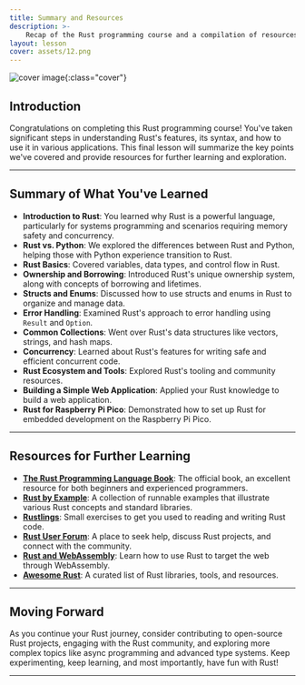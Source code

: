 ```yaml
---
title: Summary and Resources
description: >-
    Recap of the Rust programming course and a compilation of resources for further learning and exploration.
layout: lesson
cover: assets/12.png
---
```


![cover image]({{page.cover}}){:class="cover"}

## Introduction

Congratulations on completing this Rust programming course! You've taken significant steps in understanding Rust's features, its syntax, and how to use it in various applications. This final lesson will summarize the key points we've covered and provide resources for further learning and exploration.

---

## Summary of What You've Learned

- **Introduction to Rust**: You learned why Rust is a powerful language, particularly for systems programming and scenarios requiring memory safety and concurrency.
- **Rust vs. Python**: We explored the differences between Rust and Python, helping those with Python experience transition to Rust.
- **Rust Basics**: Covered variables, data types, and control flow in Rust.
- **Ownership and Borrowing**: Introduced Rust's unique ownership system, along with concepts of borrowing and lifetimes.
- **Structs and Enums**: Discussed how to use structs and enums in Rust to organize and manage data.
- **Error Handling**: Examined Rust's approach to error handling using `Result` and `Option`.
- **Common Collections**: Went over Rust's data structures like vectors, strings, and hash maps.
- **Concurrency**: Learned about Rust's features for writing safe and efficient concurrent code.
- **Rust Ecosystem and Tools**: Explored Rust's tooling and community resources.
- **Building a Simple Web Application**: Applied your Rust knowledge to build a web application.
- **Rust for Raspberry Pi Pico**: Demonstrated how to set up Rust for embedded development on the Raspberry Pi Pico.
  
---

## Resources for Further Learning

- **[The Rust Programming Language Book](https://doc.rust-lang.org/book/)**: The official book, an excellent resource for both beginners and experienced programmers.
- **[Rust by Example](https://doc.rust-lang.org/rust-by-example/)**: A collection of runnable examples that illustrate various Rust concepts and standard libraries.
- **[Rustlings](https://github.com/rust-lang/rustlings)**: Small exercises to get you used to reading and writing Rust code.
- **[Rust User Forum](https://users.rust-lang.org/)**: A place to seek help, discuss Rust projects, and connect with the community.
- **[Rust and WebAssembly](https://rustwasm.github.io/docs/book/)**: Learn how to use Rust to target the web through WebAssembly.
- **[Awesome Rust](https://github.com/rust-unofficial/awesome-rust)**: A curated list of Rust libraries, tools, and resources.

---

## Moving Forward

As you continue your Rust journey, consider contributing to open-source Rust projects, engaging with the Rust community, and exploring more complex topics like async programming and advanced type systems. Keep experimenting, keep learning, and most importantly, have fun with Rust!

---
